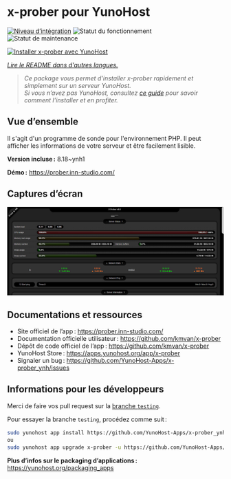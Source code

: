 <!--
Nota bene : ce README est automatiquement généré par <https://github.com/YunoHost/apps/tree/master/tools/readme_generator>
Il NE doit PAS être modifié à la main.
-->

# x-prober pour YunoHost

[![Niveau d’intégration](https://dash.yunohost.org/integration/x-prober.svg)](https://ci-apps.yunohost.org/ci/apps/x-prober/) ![Statut du fonctionnement](https://ci-apps.yunohost.org/ci/badges/x-prober.status.svg) ![Statut de maintenance](https://ci-apps.yunohost.org/ci/badges/x-prober.maintain.svg)

[![Installer x-prober avec YunoHost](https://install-app.yunohost.org/install-with-yunohost.svg)](https://install-app.yunohost.org/?app=x-prober)

*[Lire le README dans d'autres langues.](./ALL_README.md)*

> *Ce package vous permet d’installer x-prober rapidement et simplement sur un serveur YunoHost.*  
> *Si vous n’avez pas YunoHost, consultez [ce guide](https://yunohost.org/install) pour savoir comment l’installer et en profiter.*

## Vue d’ensemble

Il s'agit d'un programme de sonde pour l'environnement PHP. Il peut afficher les informations de votre serveur et être facilement lisible.


**Version incluse :** 8.18~ynh1

**Démo :** <https://prober.inn-studio.com/>

## Captures d’écran

![Capture d’écran de x-prober](./doc/screenshots/screenshot.jpg)

## Documentations et ressources

- Site officiel de l’app : <https://prober.inn-studio.com/>
- Documentation officielle utilisateur : <https://github.com/kmvan/x-prober>
- Dépôt de code officiel de l’app : <https://github.com/kmvan/x-prober>
- YunoHost Store : <https://apps.yunohost.org/app/x-prober>
- Signaler un bug : <https://github.com/YunoHost-Apps/x-prober_ynh/issues>

## Informations pour les développeurs

Merci de faire vos pull request sur la [branche `testing`](https://github.com/YunoHost-Apps/x-prober_ynh/tree/testing).

Pour essayer la branche `testing`, procédez comme suit :

```bash
sudo yunohost app install https://github.com/YunoHost-Apps/x-prober_ynh/tree/testing --debug
ou
sudo yunohost app upgrade x-prober -u https://github.com/YunoHost-Apps/x-prober_ynh/tree/testing --debug
```

**Plus d’infos sur le packaging d’applications :** <https://yunohost.org/packaging_apps>

